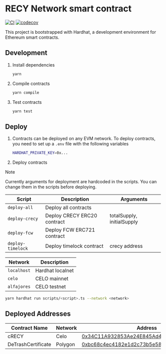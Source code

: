 # RECY Network smart contract

[![CI](https://github.com/detrash/detrash-contract/actions/workflows/ci.yml/badge.svg)](https://github.com/detrash/detrash-contract/actions/workflows/ci.yml)
[![codecov](https://codecov.io/gh/detrash/detrash-contract/graph/badge.svg?token=MDYJB5LOWI)](https://codecov.io/gh/detrash/detrash-contract)

This project is bootstrapped with Hardhat, a development environment for Ethereum smart contracts.

## Development

1. Install dependencies

   ```bash
   yarn
   ```

2. Compile contracts

   ```bash
   yarn compile
   ```

3. Test contracts

   ```bash
   yarn test
   ```

## Deploy

1. Contracts can be deployed on any EVM network. To deploy contracts, you need to set up a `.env` file with the following variables

   ```bash
   HARDHAT_PRIVATE_KEY=0x...
   ```

2. Deploy contracts

> [!NOTE]
> Currently arguments for deployment are hardcoded in the scripts. You can change them in the scripts before deploying.

| Script            | Description                 | Arguments                  |
| ----------------- | --------------------------- | -------------------------- |
| `deploy-all`      | Deploy all contracts        |                            |
| `deploy-crecy`    | Deploy CRECY ERC20 contract | totalSupply, initialSupply |
| `deploy-fcw`      | Deploy FCW ERC721 contract  |                            |
| `deploy-timelock` | Deploy timelock contract    | crecy address              |

| Network     | Description      |
| ----------- | ---------------- |
| `localhost` | Hardhat localnet |
| `celo`      | CELO mainnet     |
| `alfajores` | CELO testnet     |

```bash
yarn hardhat run scripts/<script>.ts --network <network>
```

## Deployed Addresses

| Contract Name      | Network | Address                                                                                                                          |
| ------------------ | ------- | -------------------------------------------------------------------------------------------------------------------------------- |
| cRECY              | Celo    | [0x34C11A932853Ae24E845Ad4B633E3cEf91afE583](https://explorer.celo.org/mainnet/token/0x34C11A932853Ae24E845Ad4B633E3cEf91afE583) |
| DeTrashCertificate | Polygon | [0xbc68c4ec4182e1d2c73b5e58bd92be9871db2230](https://polygonscan.com/token/0xbc68c4ec4182e1d2c73b5e58bd92be9871db2230)           |

